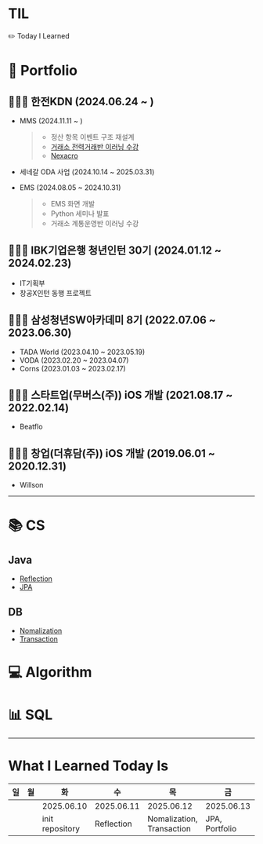 # TIL

✏️ Today I Learned

# 💌 Portfolio

## 👩🏻‍💻 한전KDN (2024.06.24 ~ )

- MMS (2024.11.11 ~ )

  > - 정산 항목 이벤트 구조 재설계
  > - [거래소 전력거래반 이러닝 수강](./1.%20Portfolio/1.%20KDN/KPX-e-learning.md)
  > - [Nexacro](./1.%20Portfolio/1.%20KDN/Nexacro.md)

- 세네갈 ODA 사업 (2024.10.14 ~ 2025.03.31)
- EMS (2024.08.05 ~ 2024.10.31)

  > - EMS 화면 개발
  > - Python 세미나 발표
  > - 거래소 계통운영반 이러닝 수강

## 👩🏻‍💻 IBK기업은행 청년인턴 30기 (2024.01.12 ~ 2024.02.23)

- IT기획부
- 창공X인턴 동행 프로젝트

## 👩🏻‍💻 삼성청년SW아카데미 8기 (2022.07.06 ~ 2023.06.30)

- TADA World (2023.04.10 ~ 2023.05.19)
- VODA (2023.02.20 ~ 2023.04.07)
- Corns (2023.01.03 ~ 2023.02.17)

## 👩🏻‍💻 스타트업(무버스(주)) iOS 개발 (2021.08.17 ~ 2022.02.14)

- Beatflo

## 👩🏻‍💻 창업(더휴담(주)) iOS 개발 (2019.06.01 ~ 2020.12.31)

- Willson

---

# 📚 CS

## Java

- [Reflection](./2.%20CS/1.%20Java/1.%20Reflection.md)
- [JPA](2.%20CS/1.%20Java/JPA.md)

## DB

- [Nomalization](./2.%20CS/5.%20Database/1.%20Nomalization.md)
- [Transaction](./2.%20CS/5.%20Database/2.%20Transaction.md)

# 💻 Algorithm

# 📊 SQL

---

# What I Learned Today Is

| 일  | 월  | 화              | 수         | 목                        | 금             | 토         |
| --- | --- | --------------- | ---------- | ------------------------- | -------------- | ---------- |
|     |     | 2025.06.10      | 2025.06.11 | 2025.06.12                | 2025.06.13     | 2025.06.14 |
|     |     | init repository | Reflection | Nomalization, Transaction | JPA, Portfolio |            |
